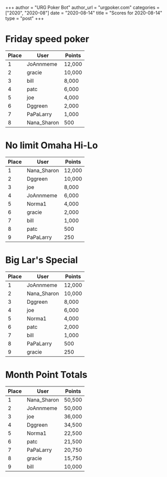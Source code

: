 +++
author = "URG Poker Bot"
author_url = "urgpoker.com"
categories = ["2020", "2020-08"]
date = "2020-08-14"
title = "Scores for 2020-08-14"
type = "post"
+++
# Friday speed poker

| Place | User | Points |
|-------|------|--------|
| 1 | JoAnnmeme | 12,000 |
| 2 | gracie | 10,000 |
| 3 | bill | 8,000 |
| 4 | patc | 6,000 |
| 5 | joe | 4,000 |
| 6 | Dggreen | 2,000 |
| 7 | PaPaLarry | 1,000 |
| 8 | Nana_Sharon | 500 |

# No limit Omaha Hi-Lo

| Place | User | Points |
|-------|------|--------|
| 1 | Nana_Sharon | 12,000 |
| 2 | Dggreen | 10,000 |
| 3 | joe | 8,000 |
| 4 | JoAnnmeme | 6,000 |
| 5 | Norma1 | 4,000 |
| 6 | gracie | 2,000 |
| 7 | bill | 1,000 |
| 8 | patc | 500 |
| 9 | PaPaLarry | 250 |

# Big Lar's Special

| Place | User | Points |
|-------|------|--------|
| 1 | JoAnnmeme | 12,000 |
| 2 | Nana_Sharon | 10,000 |
| 3 | Dggreen | 8,000 |
| 4 | joe | 6,000 |
| 5 | Norma1 | 4,000 |
| 6 | patc | 2,000 |
| 7 | bill | 1,000 |
| 8 | PaPaLarry | 500 |
| 9 | gracie | 250 |

# Month Point Totals

| Place | User | Points |
|-------|------|--------|
| 1 | Nana_Sharon | 50,500 |
| 2 | JoAnnmeme | 50,000 |
| 3 | joe | 36,000 |
| 4 | Dggreen | 34,500 |
| 5 | Norma1 | 22,500 |
| 6 | patc | 21,500 |
| 7 | PaPaLarry | 20,750 |
| 8 | gracie | 15,750 |
| 9 | bill | 10,000 |
